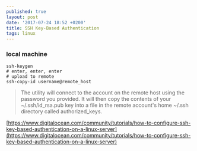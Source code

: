 ```yaml
---
published: true
layout: post
date: '2017-07-24 18:52 +0200'
title: SSH Key-Based Authentication
tags: linux
---
```

### local machine

    ssh-keygen
    # enter, enter, enter
    # upload to remote
    ssh-copy-id username@remote_host
    
> The utility will connect to the account on the remote host using the password you provided. It will then copy the contents of your ~/.ssh/id_rsa.pub key into a file in the remote account's home ~/.ssh directory called authorized_keys.

[https://www.digitalocean.com/community/tutorials/how-to-configure-ssh-key-based-authentication-on-a-linux-server](https://www.digitalocean.com/community/tutorials/how-to-configure-ssh-key-based-authentication-on-a-linux-server)

